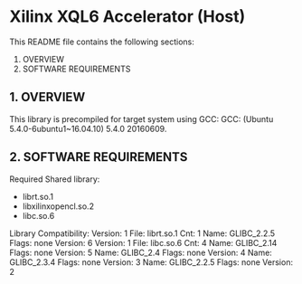 Xilinx XQL6 Accelerator (Host)
======================

This README file contains the following sections:
  1. OVERVIEW
  2. SOFTWARE REQUIREMENTS

## 1. OVERVIEW
This library is precompiled for target system using GCC: GCC: (Ubuntu 5.4.0-6ubuntu1~16.04.10) 5.4.0 20160609.

## 2. SOFTWARE REQUIREMENTS

Required Shared library:
* librt.so.1
* libxilinxopencl.so.2
* libc.so.6

Library Compatibility:
 Version: 1  File: librt.so.1  Cnt: 1
   Name: GLIBC_2.2.5  Flags: none  Version: 6
 Version: 1  File: libc.so.6  Cnt: 4
   Name: GLIBC_2.14  Flags: none  Version: 5
   Name: GLIBC_2.4  Flags: none  Version: 4
   Name: GLIBC_2.3.4  Flags: none  Version: 3
   Name: GLIBC_2.2.5  Flags: none  Version: 2

